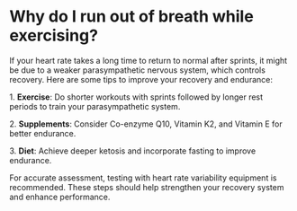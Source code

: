 # Why do I run out of breath while exercising?

If your heart rate takes a long time to return to normal after sprints, it might be due to a weaker parasympathetic nervous system, which controls recovery. Here are some tips to improve your recovery and endurance:

1\. **Exercise**: Do shorter workouts with sprints followed by longer rest periods to train your parasympathetic system.

2\. **Supplements**: Consider Co-enzyme Q10, Vitamin K2, and Vitamin E for better endurance.

3\. **Diet**: Achieve deeper ketosis and incorporate fasting to improve endurance.

For accurate assessment, testing with heart rate variability equipment is recommended. These steps should help strengthen your recovery system and enhance performance.